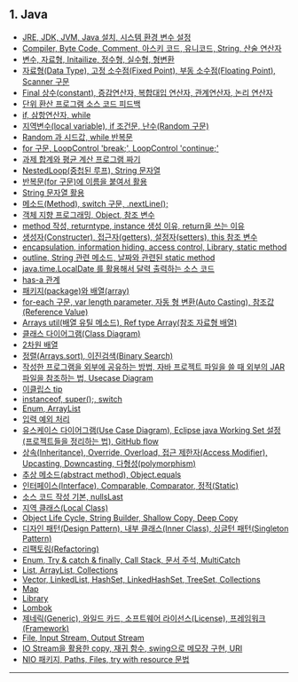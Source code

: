 ## 1. Java
- [JRE, JDK, JVM, Java 설치, 시스템 환경 변수 설정](https://github.com/LeeKangHo1/My-Java-Study/blob/main/1.%20Java/2024.05.27%20JRE%2C%20JDK%2C%20JVM%2C%20Java%20%EC%84%A4%EC%B9%98%2C%20%EC%8B%9C%EC%8A%A4%ED%85%9C%20%ED%99%98%EA%B2%BD%20%EB%B3%80%EC%88%98%20%EC%84%A4%EC%A0%95.md)
- [Compiler, Byte Code, Comment, 아스키 코드, 유니코드, String, 산술 연산자](https://github.com/LeeKangHo1/My-Java-Study/blob/main/1.%20Java/2024.05.28%20Compiler%2C%20Byte%20Code%2C%20Comment%2C%20%EC%95%84%EC%8A%A4%ED%82%A4%20%EC%BD%94%EB%93%9C%2C%20%EC%9C%A0%EB%8B%88%EC%BD%94%EB%93%9C%2C%20String%2C%20%EC%82%B0%EC%88%A0%20%EC%97%B0%EC%82%B0%EC%9E%90.md)
- [변수, 자료형, Initailize, 정수형, 실수형, 형변환](https://github.com/LeeKangHo1/My-Java-Study/blob/main/1.%20Java/2024.05.29%20%EB%B3%80%EC%88%98%2C%20%EC%9E%90%EB%A3%8C%ED%98%95%2C%20Initailize%2C%20%EC%A0%95%EC%88%98%ED%98%95%2C%20%EC%8B%A4%EC%88%98%ED%98%95%2C%20%ED%98%95%EB%B3%80%ED%99%98.md)
- [자료형(Data Type), 고정 소수점(Fixed Point), 부동 소수점(Floating Point), Scanner 구문](https://github.com/LeeKangHo1/My-Java-Study/blob/main/1.%20Java/2024.05.30%20%EC%9E%90%EB%A3%8C%ED%98%95(Data%20Type)%2C%20%EA%B3%A0%EC%A0%95%20%EC%86%8C%EC%88%98%EC%A0%90(Fixed%20Point)%2C%20%EB%B6%80%EB%8F%99%20%EC%86%8C%EC%88%98%EC%A0%90(Floating%20Point)%2C%20Scanner%20%EA%B5%AC%EB%AC%B8.md)
- [Final 상수(constant), 증감연산자, 복합대입 연산자, 관계연산자, 논리 연산자](https://github.com/LeeKangHo1/My-Java-Study/blob/main/1.%20Java/2024.05.31%20Final%20%EC%83%81%EC%88%98(constant)%2C%20%EC%A6%9D%EA%B0%90%EC%97%B0%EC%82%B0%EC%9E%90%2C%20%EB%B3%B5%ED%95%A9%EB%8C%80%EC%9E%85%20%EC%97%B0%EC%82%B0%EC%9E%90%2C%20%EA%B4%80%EA%B3%84%EC%97%B0%EC%82%B0%EC%9E%90%2C%20%EB%85%BC%EB%A6%AC%20%EC%97%B0%EC%82%B0%EC%9E%90.md)
- [단위 환산 프로그램 소스 코드 피드백](https://github.com/LeeKangHo1/My-Java-Study/blob/main/1.%20Java/2024.06.01%20%EB%8B%A8%EC%9C%84%20%ED%99%98%EC%82%B0%20%ED%94%84%EB%A1%9C%EA%B7%B8%EB%9E%A8%20%EC%86%8C%EC%8A%A4%20%EC%BD%94%EB%93%9C%20%ED%94%BC%EB%93%9C%EB%B0%B1.md)
- [if, 삼항연산자, while](https://github.com/LeeKangHo1/My-Java-Study/blob/main/1.%20Java/2024.06.02%20if%2C%20%EC%82%BC%ED%95%AD%EC%97%B0%EC%82%B0%EC%9E%90%2C%20while.md)
- [지역변수(local variable), if 조건문, 난수(Random 구문)](https://github.com/LeeKangHo1/My-Java-Study/blob/main/1.%20Java/2024.06.03%20%EC%A7%80%EC%97%AD%EB%B3%80%EC%88%98(local%20variable)%2C%20if%20%EC%A1%B0%EA%B1%B4%EB%AC%B8%2C%20%EB%82%9C%EC%88%98(Random%20%EA%B5%AC%EB%AC%B8).md)
- [Random 과 시드값, while 반복문](https://github.com/LeeKangHo1/My-Java-Study/blob/main/1.%20Java/2024.06.04%20Random%20%EA%B3%BC%20%EC%8B%9C%EB%93%9C%EA%B0%92%2C%20while%20%EB%B0%98%EB%B3%B5%EB%AC%B8.md)
- [for 구문, LoopControl 'break;', LoopControl 'continue;'](https://github.com/LeeKangHo1/My-Java-Study/blob/main/1.%20Java/2024.06.05%20for%20%EA%B5%AC%EB%AC%B8%2C%20LoopControl%20'break%3B'%2C%20LoopControl%20'continue%3B'.md)
- [과제 합계와 평균 계산 프로그램 짜기](https://github.com/LeeKangHo1/My-Java-Study/blob/main/1.%20Java/2024.06.06%20%EA%B3%BC%EC%A0%9C%20%ED%95%A9%EA%B3%84%EC%99%80%20%ED%8F%89%EA%B7%A0%20%EA%B3%84%EC%82%B0%20%ED%94%84%EB%A1%9C%EA%B7%B8%EB%9E%A8%20%EC%A7%9C%EA%B8%B0.md)
- [NestedLoop(중첩된 루프), String 문자열](https://github.com/LeeKangHo1/My-Java-Study/blob/main/1.%20Java/2024.06.07%20NestedLoop(%EC%A4%91%EC%B2%A9%EB%90%9C%20%EB%A3%A8%ED%94%84)%2C%20String%20%EB%AC%B8%EC%9E%90%EC%97%B4.md)
- [반복문(for 구문)에 이름을 붙여서 활용](https://github.com/LeeKangHo1/My-Java-Study/blob/main/1.%20Java/2024.06.08%20%EB%B0%98%EB%B3%B5%EB%AC%B8(for%20%EA%B5%AC%EB%AC%B8)%EC%97%90%20%EC%9D%B4%EB%A6%84%EC%9D%84%20%EB%B6%99%EC%97%AC%EC%84%9C%20%ED%99%9C%EC%9A%A9.md)
- [String 문자열 활용](https://github.com/LeeKangHo1/My-Java-Study/blob/main/1.%20Java/2024.06.09%20String%20%EB%AC%B8%EC%9E%90%EC%97%B4%20%ED%99%9C%EC%9A%A9.md)
- [메소드(Method), switch 구문, .nextLine();](https://github.com/LeeKangHo1/My-Java-Study/blob/main/1.%20Java/2024.06.10%20%EB%A9%94%EC%86%8C%EB%93%9C(Method)%2C%20switch%20%EA%B5%AC%EB%AC%B8%2C%20.nextLine()%3B.md)
- [객체 지향 프로그래밍, Object, 참조 변수](https://github.com/LeeKangHo1/My-Java-Study/blob/main/1.%20Java/2024.06.11%20%EA%B0%9D%EC%B2%B4%20%EC%A7%80%ED%96%A5%20%ED%94%84%EB%A1%9C%EA%B7%B8%EB%9E%98%EB%B0%8D%2C%20Object%2C%20%EC%B0%B8%EC%A1%B0%20%EB%B3%80%EC%88%98.md)
- [method 작성, returntype, instance 생성 이유, return을 쓰는 이유](https://github.com/LeeKangHo1/My-Java-Study/blob/main/1.%20Java/2024.06.12%20method%20%EC%9E%91%EC%84%B1%2C%20returntype%2C%20instance%20%EC%83%9D%EC%84%B1%20%EC%9D%B4%EC%9C%A0%2C%20return%EC%9D%84%20%EC%93%B0%EB%8A%94%20%EC%9D%B4%EC%9C%A0.md)
- [생성자(Constructer), 접근자(getters), 설정자(setters), this 참조 변수](https://github.com/LeeKangHo1/My-Java-Study/blob/main/1.%20Java/2024.06.13%20%EC%83%9D%EC%84%B1%EC%9E%90(Constructer)%2C%20%EC%A0%91%EA%B7%BC%EC%9E%90(getters)%2C%20%EC%84%A4%EC%A0%95%EC%9E%90(setters)%2C%20this%20%EC%B0%B8%EC%A1%B0%20%EB%B3%80%EC%88%98.md)
- [encapsulation, information hiding, access control, Library, static method](https://github.com/LeeKangHo1/My-Java-Study/blob/main/1.%20Java/2024.06.14%20encapsulation%2C%20information%20hiding%2C%20access%20control%2C%20Library%2C%20static%20method.md)
- [outline, String 관련 메소드, 날짜와 관련된 static method](https://github.com/LeeKangHo1/My-Java-Study/blob/main/1.%20Java/2024.06.15%20outline%2C%20String%20%EA%B4%80%EB%A0%A8%20%EB%A9%94%EC%86%8C%EB%93%9C%2C%20%EB%82%A0%EC%A7%9C%EC%99%80%20%EA%B4%80%EB%A0%A8%EB%90%9C%20static%20method.md)
- [java.time.LocalDate 를 활용해서 달력 출력하는 소스 코드](https://github.com/LeeKangHo1/My-Java-Study/blob/main/1.%20Java/2024.06.16%20java.time.LocalDate%20%EB%A5%BC%20%ED%99%9C%EC%9A%A9%ED%95%B4%EC%84%9C%20%EB%8B%AC%EB%A0%A5%20%EC%B6%9C%EB%A0%A5%ED%95%98%EB%8A%94%20%EC%86%8C%EC%8A%A4%20%EC%BD%94%EB%93%9C.md)
- [has-a 관계](https://github.com/LeeKangHo1/My-Java-Study/blob/main/1.%20Java/2024.06.17%20has-a%20%EA%B4%80%EA%B3%84.md)
- [패키지(package)와 배열(array)](https://github.com/LeeKangHo1/My-Java-Study/blob/main/1.%20Java/2024.06.18%20%ED%8C%A8%ED%82%A4%EC%A7%80(package)%EC%99%80%20%EB%B0%B0%EC%97%B4(array).md)
- [for-each 구문, var length parameter, 자동 형 변환(Auto Casting), 참조값(Reference Value)](https://github.com/LeeKangHo1/My-Java-Study/blob/main/1.%20Java/2024.06.19%20for-each%20%EA%B5%AC%EB%AC%B8%2C%20var%20length%20parameter%2C%20%EC%9E%90%EB%8F%99%20%ED%98%95%20%EB%B3%80%ED%99%98(Auto%20Casting)%2C%20%EC%B0%B8%EC%A1%B0%EA%B0%92(Reference%20Value)%2C.md)
- [Arrays util(배열 유틸 메소드), Ref type Array(참조 자료형 배열)](https://github.com/LeeKangHo1/My-Java-Study/blob/main/1.%20Java/2024.06.20%20Arrays%20util(%EB%B0%B0%EC%97%B4%20%EC%9C%A0%ED%8B%B8%20%EB%A9%94%EC%86%8C%EB%93%9C)%2C%20Ref%20type%20Array(%EC%B0%B8%EC%A1%B0%20%EC%9E%90%EB%A3%8C%ED%98%95%20%EB%B0%B0%EC%97%B4).md)
- [클래스 다이어그램(Class Diagram)](https://github.com/LeeKangHo1/My-Java-Study/blob/main/1.%20Java/2024.06.21%20%ED%81%B4%EB%9E%98%EC%8A%A4%20%EB%8B%A4%EC%9D%B4%EC%96%B4%EA%B7%B8%EB%9E%A8(Class%20Diagram).md)
- [2차원 배열](https://github.com/LeeKangHo1/My-Java-Study/blob/main/1.%20Java/2024.06.22%202%EC%B0%A8%EC%9B%90%20%EB%B0%B0%EC%97%B4.md)
- [정렬(Arrays.sort), 이진검색(Binary Search)](https://github.com/LeeKangHo1/My-Java-Study/blob/main/1.%20Java/2024.06.23%20%EC%A0%95%EB%A0%AC(Arrays.sort)%2C%20%EC%9D%B4%EC%A7%84%EA%B2%80%EC%83%89(Binary%20Search).md)
- [작성한 프로그램을 외부에 공유하는 방법, 자바 프로젝트 파일을 쓸 때 외부의 JAR 파일을 참조하는 법, Usecase Diagram](https://github.com/LeeKangHo1/My-Java-Study/blob/main/1.%20Java/2024.06.24%20%EC%9E%91%EC%84%B1%ED%95%9C%20%ED%94%84%EB%A1%9C%EA%B7%B8%EB%9E%A8%EC%9D%84%20%EC%99%B8%EB%B6%80%EC%97%90%20%EA%B3%B5%EC%9C%A0%ED%95%98%EB%8A%94%20%EB%B0%A9%EB%B2%95%2C%20%EC%9E%90%EB%B0%94%20%ED%94%84%EB%A1%9C%EC%A0%9D%ED%8A%B8%20%ED%8C%8C%EC%9D%BC%EC%9D%84%20%EC%93%B8%20%EB%95%8C%20%EC%99%B8%EB%B6%80%EC%9D%98%20JAR%20%ED%8C%8C%EC%9D%BC%EC%9D%84%20%EC%B0%B8%EC%A1%B0%ED%95%98%EB%8A%94%20%EB%B2%95%2C%20Usecase%20Diagram.md)
- [이클립스 tip](https://github.com/LeeKangHo1/My-Java-Study/blob/main/1.%20Java/2024.06.25%20%EA%B9%83%ED%97%88%EB%B8%8C(Github)%20repositories%20%ED%98%91%EC%97%85%ED%95%98%EA%B8%B0%2C%20%EC%9D%B4%ED%81%B4%EB%A6%BD%EC%8A%A4%20tip.md)
- [instanceof, super();, switch](https://github.com/LeeKangHo1/My-Java-Study/blob/main/1.%20Java/2024.06.26%20%EA%B9%83%ED%97%88%EB%B8%8C(Github)%20repositories%20%ED%98%91%EC%97%85%ED%95%98%EA%B8%B02%2C%20instanceof%2C%20super()%3B%2C%20switch.md)
- [Enum, ArrayList](https://github.com/LeeKangHo1/My-Java-Study/blob/main/1.%20Java/2024.06.27%20Enum%2C%20ArrayList.md)
- [입력 예외 처리](https://github.com/LeeKangHo1/My-Java-Study/blob/main/1.%20Java/2024.06.28%20%EC%9E%85%EB%A0%A5%20%EC%98%88%EC%99%B8%20%EC%B2%98%EB%A6%AC.md)
- [유스케이스 다이어그램(Use Case Diagram), Eclipse java Working Set 설정(프로젝트들을 정리하는 법), GitHub flow](https://github.com/LeeKangHo1/My-Java-Study/blob/main/1.%20Java/2024.07.01%20%EC%9C%A0%EC%8A%A4%EC%BC%80%EC%9D%B4%EC%8A%A4%20%EB%8B%A4%EC%9D%B4%EC%96%B4%EA%B7%B8%EB%9E%A8(Use%20Case%20Diagram)%2C%20Eclipse%20java%20Working%20Set%20%EC%84%A4%EC%A0%95(%ED%94%84%EB%A1%9C%EC%A0%9D%ED%8A%B8%EB%93%A4%EC%9D%84%20%EC%A0%95%EB%A6%AC%ED%95%98%EB%8A%94%20%EB%B2%95)%2C%20GitHub%20flow(%EA%B9%83%ED%97%88%EB%B8%8C%20%EB%B8%8C%EB%9E%9C%EC%B9%98%20%EA%B4%80%EB%A6%AC%20%EC%A0%84%EB%9E%B5%20%EC%A4%91%20%ED%95%98%EB%82%98).md)
- [상속(Inheritance), Override, Overload, 접근 제한자(Access Modifier), Upcasting, Downcasting, 다형성(polymorphism)](https://github.com/LeeKangHo1/My-Java-Study/blob/main/1.%20Java/2024.07.02%20%EC%83%81%EC%86%8D(Inheritance)%2C%20Override%2C%20Overload%2C%20%EC%A0%91%EA%B7%BC%20%EC%A0%9C%ED%95%9C%EC%9E%90(Access%20Modifier)%2C%20Upcasting%2C%20Downcasting%2C%20%EB%8B%A4%ED%98%95%EC%84%B1(polymorphism).md)
- [추상 메소드(abstract method), Object.equals](https://github.com/LeeKangHo1/My-Java-Study/blob/main/1.%20Java/2024.07.03%20%EC%B6%94%EC%83%81%20%EB%A9%94%EC%86%8C%EB%93%9C(abstract%20method)%2C%20Object.equals.md)
- [인터페이스(Interface), Comparable, Comparator, 정적(Static)](https://github.com/LeeKangHo1/My-Java-Study/blob/main/1.%20Java/2024.07.04%20%EC%9D%B8%ED%84%B0%ED%8E%98%EC%9D%B4%EC%8A%A4(Interface)%2C%20Comparable%2C%20Comparator%2C%20%EC%A0%95%EC%A0%81(Static).md)
- [소스 코드 작성 기본, nullsLast](https://github.com/LeeKangHo1/My-Java-Study/blob/main/1.%20Java/2024.07.05%20%EC%86%8C%EC%8A%A4%20%EC%BD%94%EB%93%9C%20%EC%9E%91%EC%84%B1%20%EA%B8%B0%EB%B3%B8%2C%20nullsLast.md)
- [지역 클래스(Local Class)](https://github.com/LeeKangHo1/My-Java-Study/blob/main/1.%20Java/2024.07.06%20%EC%A7%80%EC%97%AD%20%ED%81%B4%EB%9E%98%EC%8A%A4(Local%20Class).md)
- [Object Life Cycle, String Builder, Shallow Copy, Deep Copy](https://github.com/LeeKangHo1/My-Java-Study/blob/main/1.%20Java/2024.07.11%20Object%20Life%20Cycle%2C%20String%20Builder%2C%20Shallow%20Copy%2C%20Deep%20Copy.md)
- [디자인 패턴(Design Pattern), 내부 클래스(Inner Class), 싱글턴 패턴(Singleton Pattern)](https://github.com/LeeKangHo1/My-Java-Study/blob/main/1.%20Java/2024.07.12%20%EB%94%94%EC%9E%90%EC%9D%B8%20%ED%8C%A8%ED%84%B4(Design%20Pattern)%2C%20%EB%82%B4%EB%B6%80%20%ED%81%B4%EB%9E%98%EC%8A%A4(Inner%20Class)%2C%20%EC%8B%B1%EA%B8%80%ED%84%B4%20%ED%8C%A8%ED%84%B4(Singleton%20Pattern).md)
- [리팩토링(Refactoring)](https://github.com/LeeKangHo1/My-Java-Study/blob/main/1.%20Java/2024.07.14%20%EB%A6%AC%ED%8C%A9%ED%86%A0%EB%A7%81(Refactoring).md)
- [Enum, Try & catch & finally, Call Stack, 문서 주석, MultiCatch](https://github.com/LeeKangHo1/My-Java-Study/blob/main/1.%20Java/2024.07.15%20Enum%2C%20Try%20%26%20catch%20%26%20finally%2C%20Call%20Stack%2C%20%EB%AC%B8%EC%84%9C%20%EC%A3%BC%EC%84%9D%2C%20MultiCatch.md)
- [List, ArrayList, Collections](https://github.com/LeeKangHo1/My-Java-Study/blob/main/1.%20Java/2024.07.16%20List%2C%20ArrayList%2C%20Collections.md)
- [Vector, LinkedList, HashSet, LinkedHashSet, TreeSet, Collections](https://github.com/LeeKangHo1/My-Java-Study/blob/main/1.%20Java/2024.07.17%20Vector%2C%20LinkedList%2C%20HashSet%2C%20LinkedHashSet%2C%20TreeSet%2C%20Collections.md)
- [Map](https://github.com/LeeKangHo1/My-Java-Study/blob/main/1.%20Java/2024.07.18%20Map.md)
- [Library](https://github.com/LeeKangHo1/My-Java-Study/blob/main/1.%20Java/2024.07.19%20Library.md)
- [Lombok](https://github.com/LeeKangHo1/My-Java-Study/blob/main/1.%20Java/2024.07.20%20Lombok.md)
- [제네릭(Generic), 와일드 카드, 소프트웨어 라이선스(License), 프레임워크(Framework)](https://github.com/LeeKangHo1/My-Java-Study/blob/main/1.%20Java/2024.07.21%20%EC%A0%9C%EB%84%A4%EB%A6%AD(Generic)%2C%20%EC%99%80%EC%9D%BC%EB%93%9C%20%EC%B9%B4%EB%93%9C%2C%20%EC%86%8C%ED%94%84%ED%8A%B8%EC%9B%A8%EC%96%B4%20%EB%9D%BC%EC%9D%B4%EC%84%A0%EC%8A%A4(License)%2C%20%ED%94%84%EB%A0%88%EC%9E%84%EC%9B%8C%ED%81%AC(Framework).md)
- [File, Input Stream, Output Stream](https://github.com/LeeKangHo1/My-Java-Study/blob/main/1.%20Java/2024.07.23%20File%2C%20Input%20Stream%2C%20Output%20Stream.md)
- [IO Stream을 활용한 copy, 재귀 함수, swing으로 메모장 구현, URI](https://github.com/LeeKangHo1/My-Java-Study/blob/main/1.%20Java/2024.07.24%20IO%20Stream%EC%9D%84%20%ED%99%9C%EC%9A%A9%ED%95%9C%20copy%2C%20%EC%9E%AC%EA%B7%80%20%ED%95%A8%EC%88%98%2C%20swing%EC%9C%BC%EB%A1%9C%20%EB%A9%94%EB%AA%A8%EC%9E%A5%20%EA%B5%AC%ED%98%84%2C%20URI.md)
- [NIO 패키지, Paths, Files, try with resource 문법](https://github.com/LeeKangHo1/My-Java-Study/blob/main/1.%20Java/2024.07.25%20NIO%20%ED%8C%A8%ED%82%A4%EC%A7%80%2C%20Paths%2C%20Files%2C%20try%20with%20resource%20%EB%AC%B8%EB%B2%95.md)

---
